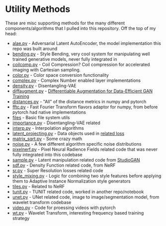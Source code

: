 # Utility Methods 

These are misc supporting methods for the many different components/algorithms that I pulled into this repository.  Off the top of my head:

- [alae.py](alae.py) - Adversarial Latent AutoEncoder, the model implementation this repo was built around
- [bending.py](bending.py) - Style Bending, very cool system for manipulating well trained generative models, never fully integrated in
- [coilcomp.py](coilcomp.py) - Coil Compression? Coil compression for accelerated imaging with Cartesian sampling.
- [color.py](color.py) - Color space conversion functionality
- [complex.py](complex.py) - Complex Number enabled layer implementations
- [density.py](density.py) - Disentangling-VAE
- [diffaugment.py](diffaugment.py) - [Differentiable Augmentation for Data-Efficient GAN Training](https://arxiv.org/pdf/2006.10738)
- [distances.py](distances.py) - "All" of the distance metrics in numpy and pytorch
- [fftc.py](fftc.py) - Fast Fourier Transform flavors adaptor for numpy, from before pytorch had native implementations
- [files](files.py) - Basic file system utils
- [importance.py](importance.py) - Disentangling-VAE related
- [interp.py](interp.py) - Interpolation algorithms
- [latent_projecting.py](latent_projecting.py) - Data objects used in [related loss](../loss/latent_projecting.py)
- [matrix_sqrt.py](matrix_sqrt.py) - Some crazy math
- [noise.py](noise.py) - A few different algorithm specific noise distributions
- [pixelnerf.py](pixelnerf.py) - Pixel Neural Radience Fields related code that was never fully integrated into this codebase
- [sample.py](sample.py) - Latent manipulation related code from [StudioGAN](https://github.com/POSTECH-CVLab/PyTorch-StudioGAN)
- [sdf.py](sdf.py) - Density Function related code, from NeRF
- [sr.py](sr.py) - Super Resolution losses related code
- [style_mixing.py](style_mixing.py) - Logic for combining two style features before applying them to Adaptive Instance Normalization style generators
- [tiles.py](tiles.py) - Related to NeRF
- [tunit.py](tunit.py) - TUNIT related code, worked in another repo/notebook
- [unet.py](unet.py) - UNet related code, image to image/segmentation model, from wavelet transform codebase
- [video.py](video.py) - Code for proessing videos with pytorch
- [wt.py](wt.py) - Wavelet Transform, interesting frequency based training strategy
